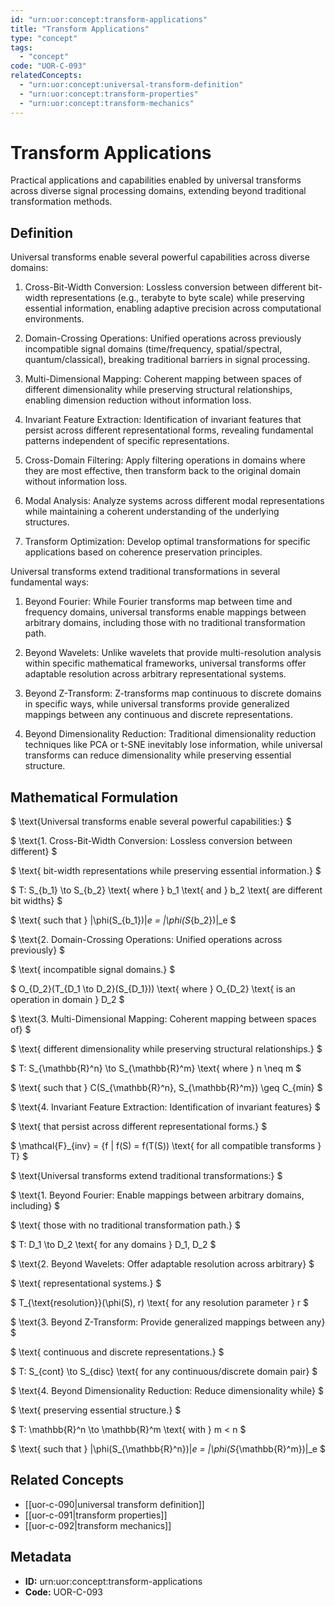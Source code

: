 ```yaml
---
id: "urn:uor:concept:transform-applications"
title: "Transform Applications"
type: "concept"
tags:
  - "concept"
code: "UOR-C-093"
relatedConcepts:
  - "urn:uor:concept:universal-transform-definition"
  - "urn:uor:concept:transform-properties"
  - "urn:uor:concept:transform-mechanics"
---
```


# Transform Applications

Practical applications and capabilities enabled by universal transforms across diverse signal processing domains, extending beyond traditional transformation methods.

## Definition

Universal transforms enable several powerful capabilities across diverse domains:

1. Cross-Bit-Width Conversion: Lossless conversion between different bit-width representations (e.g., terabyte to byte scale) while preserving essential information, enabling adaptive precision across computational environments.

2. Domain-Crossing Operations: Unified operations across previously incompatible signal domains (time/frequency, spatial/spectral, quantum/classical), breaking traditional barriers in signal processing.

3. Multi-Dimensional Mapping: Coherent mapping between spaces of different dimensionality while preserving structural relationships, enabling dimension reduction without information loss.

4. Invariant Feature Extraction: Identification of invariant features that persist across different representational forms, revealing fundamental patterns independent of specific representations.

5. Cross-Domain Filtering: Apply filtering operations in domains where they are most effective, then transform back to the original domain without information loss.

6. Modal Analysis: Analyze systems across different modal representations while maintaining a coherent understanding of the underlying structures.

7. Transform Optimization: Develop optimal transformations for specific applications based on coherence preservation principles.

Universal transforms extend traditional transformations in several fundamental ways:

1. Beyond Fourier: While Fourier transforms map between time and frequency domains, universal transforms enable mappings between arbitrary domains, including those with no traditional transformation path.

2. Beyond Wavelets: Unlike wavelets that provide multi-resolution analysis within specific mathematical frameworks, universal transforms offer adaptable resolution across arbitrary representational systems.

3. Beyond Z-Transform: Z-transforms map continuous to discrete domains in specific ways, while universal transforms provide generalized mappings between any continuous and discrete representations.

4. Beyond Dimensionality Reduction: Traditional dimensionality reduction techniques like PCA or t-SNE inevitably lose information, while universal transforms can reduce dimensionality while preserving essential structure.

## Mathematical Formulation

$
\text{Universal transforms enable several powerful capabilities:}
$

$
\text{1. Cross-Bit-Width Conversion: Lossless conversion between different}
$

$
\text{   bit-width representations while preserving essential information.}
$

$
T: S_{b_1} \to S_{b_2} \text{ where } b_1 \text{ and } b_2 \text{ are different bit widths}
$

$
\text{   such that } \|\phi(S_{b_1})\|_e = \|\phi(S_{b_2})\|_e
$

$
\text{2. Domain-Crossing Operations: Unified operations across previously}
$

$
\text{   incompatible signal domains.}
$

$
O_{D_2}(T_{D_1 \to D_2}(S_{D_1})) \text{ where } O_{D_2} \text{ is an operation in domain } D_2
$

$
\text{3. Multi-Dimensional Mapping: Coherent mapping between spaces of}
$

$
\text{   different dimensionality while preserving structural relationships.}
$

$
T: S_{\mathbb{R}^n} \to S_{\mathbb{R}^m} \text{ where } n \neq m
$

$
\text{   such that } C(S_{\mathbb{R}^n}, S_{\mathbb{R}^m}) \geq C_{min}
$

$
\text{4. Invariant Feature Extraction: Identification of invariant features}
$

$
\text{   that persist across different representational forms.}
$

$
\mathcal{F}_{inv} = \{f | f(S) = f(T(S)) \text{ for all compatible transforms } T\}
$

$
\text{Universal transforms extend traditional transformations:}
$

$
\text{1. Beyond Fourier: Enable mappings between arbitrary domains, including}
$

$
\text{   those with no traditional transformation path.}
$

$
T: D_1 \to D_2 \text{ for any domains } D_1, D_2
$

$
\text{2. Beyond Wavelets: Offer adaptable resolution across arbitrary}
$

$
\text{   representational systems.}
$

$
T_{\text{resolution}}(\phi(S), r) \text{ for any resolution parameter } r
$

$
\text{3. Beyond Z-Transform: Provide generalized mappings between any}
$

$
\text{   continuous and discrete representations.}
$

$
T: S_{cont} \to S_{disc} \text{ for any continuous/discrete domain pair}
$

$
\text{4. Beyond Dimensionality Reduction: Reduce dimensionality while}
$

$
\text{   preserving essential structure.}
$

$
T: \mathbb{R}^n \to \mathbb{R}^m \text{ with } m < n
$

$
\text{   such that } \|\phi(S_{\mathbb{R}^n})\|_e = \|\phi(S_{\mathbb{R}^m})\|_e
$

## Related Concepts

- [[uor-c-090|universal transform definition]]
- [[uor-c-091|transform properties]]
- [[uor-c-092|transform mechanics]]

## Metadata

- **ID:** urn:uor:concept:transform-applications
- **Code:** UOR-C-093
